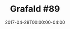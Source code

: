 ---
title: "Grafald #89"
type: "image"
date: 2017-04-28T00:00:00-04:00
draft: false
categories: ["Projects"]
image_path: "../img/2017/89.png"
alt_text: ""
is_subpage: true
---